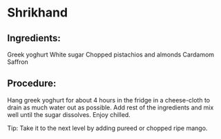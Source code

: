 # Shrikhand
## Ingredients:
Greek yoghurt
White sugar 
Chopped pistachios and almonds
Cardamom
Saffron

## Procedure:
Hang greek yoghurt for about 4 hours in the fridge in a cheese-cloth to drain as much water out as possible.
Add rest of the ingredients and mix well until the sugar dissolves.
Enjoy chilled.

Tip: Take it to the next level by adding pureed or chopped ripe mango.

